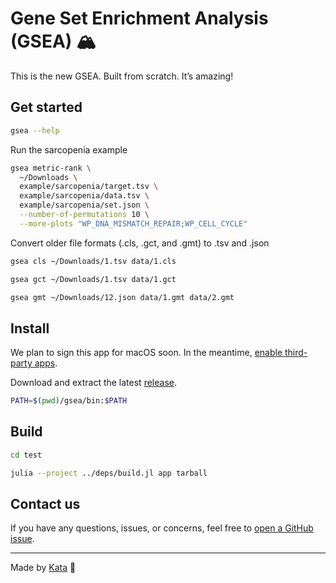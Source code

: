 # Gene Set Enrichment Analysis (GSEA) 🏔️

This is the new GSEA.
Built from scratch.
It’s amazing!

## Get started

```bash
gsea --help
```

Run the sarcopenia example

```bash
gsea metric-rank \
  ~/Downloads \
  example/sarcopenia/target.tsv \
  example/sarcopenia/data.tsv \
  example/sarcopenia/set.json \
  --number-of-permutations 10 \
  --more-plots "WP_DNA_MISMATCH_REPAIR;WP_CELL_CYCLE"
```

Convert older file formats (.cls, .gct, and .gmt) to .tsv and .json

```bash
gsea cls ~/Downloads/1.tsv data/1.cls

gsea gct ~/Downloads/1.tsv data/1.gct

gsea gmt ~/Downloads/12.json data/1.gmt data/2.gmt
```

## Install

We plan to sign this app for macOS soon.
In the meantime, [enable third-party apps](https://support.apple.com/en-us/102445#openanyway).

Download and extract the latest [release](https://github.com/GSEA-MSigDB/GSEA.jl/releases/latest).

```bash
PATH=$(pwd)/gsea/bin:$PATH
```

## Build

```bash
cd test

julia --project ../deps/build.jl app tarball
```

## Contact us

If you have any questions, issues, or concerns, feel free to [open a GitHub issue](https://github.com/GSEA-MSigDB/GSEA.jl/issues/new/choose).

---

Made by [Kata](https://github.com/KwatMDPhD/Kata.jl) 🥋
